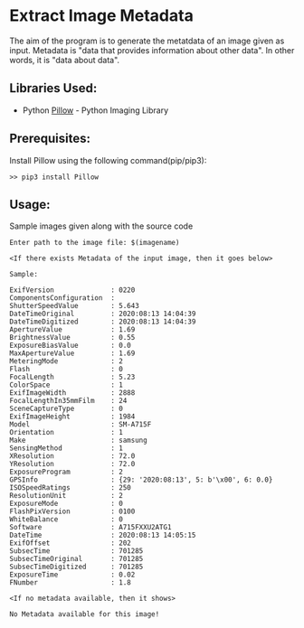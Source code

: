 # Extract Image Metadata
The aim of the program is to generate the metatdata of an image given as input. Metadata is "data that provides information about other data". In other words, it is "data about data". 

## Libraries Used:
* Python [Pillow](https://pypi.org/project/Pillow/) - Python Imaging Library

## Prerequisites:
Install Pillow using the following command(pip/pip3):

`>> pip3 install Pillow`

## Usage:

Sample images given along with the source code

```
Enter path to the image file: $(imagename)

<If there exists Metadata of the input image, then it goes below>

Sample:

ExifVersion              : 0220
ComponentsConfiguration  : 
ShutterSpeedValue        : 5.643
DateTimeOriginal         : 2020:08:13 14:04:39
DateTimeDigitized        : 2020:08:13 14:04:39
ApertureValue            : 1.69
BrightnessValue          : 0.55
ExposureBiasValue        : 0.0
MaxApertureValue         : 1.69
MeteringMode             : 2
Flash                    : 0
FocalLength              : 5.23
ColorSpace               : 1
ExifImageWidth           : 2888
FocalLengthIn35mmFilm    : 24
SceneCaptureType         : 0
ExifImageHeight          : 1984
Model                    : SM-A715F
Orientation              : 1
Make                     : samsung
SensingMethod            : 1
XResolution              : 72.0
YResolution              : 72.0
ExposureProgram          : 2
GPSInfo                  : {29: '2020:08:13', 5: b'\x00', 6: 0.0}
ISOSpeedRatings          : 250
ResolutionUnit           : 2
ExposureMode             : 0
FlashPixVersion          : 0100
WhiteBalance             : 0
Software                 : A715FXXU2ATG1
DateTime                 : 2020:08:13 14:05:15
ExifOffset               : 202
SubsecTime               : 701285
SubsecTimeOriginal       : 701285
SubsecTimeDigitized      : 701285
ExposureTime             : 0.02
FNumber                  : 1.8

<If no metadata available, then it shows>

No Metadata available for this image!

```


